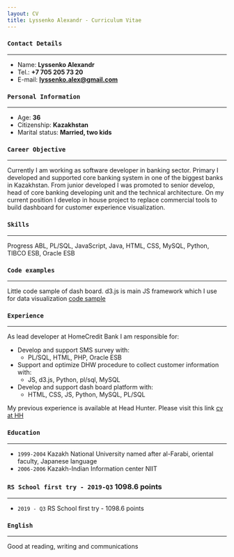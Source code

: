```yaml
---
layout: CV
title: Lyssenko Alexandr - Curriculum Vitae
---
```


### `Contact Details`
___
+ Name: **Lyssenko Alexandr**
+ Tel.: **+7 705 205 73 20**
+ E-mail: **lyssenko.alex@gmail.com**


### `Personal Information`
___
+ Age: **36**
+ Citizenship: **Kazakhstan**
+ Marital status: **Married, two kids**


### `Career Objective`
___
Currently I am working as software developer in banking sector.
Primary I developed and supported core banking system in one of the biggest banks in Kazakhstan.
From junior developed I was promoted to senior develop, head of core banking developing unit and the
technical architecture.
On my current position I develop in house project to replace commercial tools to build dashboard for
customer experience visualization.


### `Skills`
___
Progress ABL, PL/SQL, JavaScript, Java, HTML, CSS, MySQL, Python, TIBCO ESB, Oracle ESB 


### `Code examples`
___
Little code sample of dash board. d3.js is main JS framework which I use for data visualization
[code sample](https://bl.ocks.org/LyssenkoAlex/1317e8dcf3d40f33b341552cf82a10b2)


### `Experience`
___
As lead developer at HomeCredit Bank I am responsible for:
+  Develop and support SMS survey with:
    - PL/SQL, HTML, PHP, Oracle ESB
+ Support and optimize DHW procedure to collect customer information with:
    - JS, d3.js, Python, pl/sql, MySQL
+ Develop and support dash board platform with:
    - HTML, CSS, JS, Python, MySQL, PL/SQL

My previous experience is available at Head Hunter. 
Please visit this link [cv at HH](https://almaty.hh.kz/resume/997d29faff015bdf070039ed1f33554e315347)

### `Education`
___
+ `1999-2004` Kazakh National University named after al-Farabi, oriental faculty, Japanese language
+ `2006-2006` Kazakh-Indian Information center NIIT

### `RS School first try - 2019-Q3` 1098.6 points
___
+ `2019 - Q3` RS School first try - 1098.6 points

### `English`
___
Good at reading, writing and communications


<!-- ### Footer
Last updated: September 2019 -->
